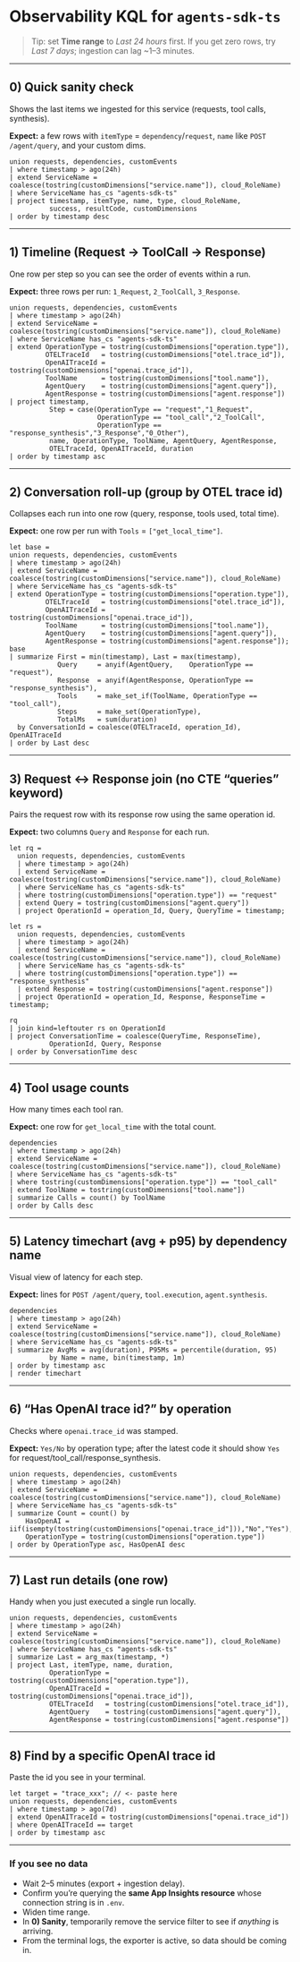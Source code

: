 # Observability KQL for `agents-sdk-ts`

> Tip: set **Time range** to *Last 24 hours* first. If you get zero rows, try *Last 7 days*; ingestion can lag \~1–3 minutes.

---

## 0) Quick sanity check

Shows the last items we ingested for this service (requests, tool calls, synthesis).

**Expect:** a few rows with `itemType` = `dependency`/`request`, `name` like `POST /agent/query`, and your custom dims.

```kusto
union requests, dependencies, customEvents
| where timestamp > ago(24h)
| extend ServiceName = coalesce(tostring(customDimensions["service.name"]), cloud_RoleName)
| where ServiceName has_cs "agents-sdk-ts"
| project timestamp, itemType, name, type, cloud_RoleName,
          success, resultCode, customDimensions
| order by timestamp desc
```

---

## 1) Timeline (Request → ToolCall → Response)

One row per step so you can see the order of events within a run.

**Expect:** three rows per run: `1_Request`, `2_ToolCall`, `3_Response`.

```kusto
union requests, dependencies, customEvents
| where timestamp > ago(24h)
| extend ServiceName = coalesce(tostring(customDimensions["service.name"]), cloud_RoleName)
| where ServiceName has_cs "agents-sdk-ts"
| extend OperationType = tostring(customDimensions["operation.type"]),
         OTELTraceId   = tostring(customDimensions["otel.trace_id"]),
         OpenAITraceId = tostring(customDimensions["openai.trace_id"]),
         ToolName      = tostring(customDimensions["tool.name"]),
         AgentQuery    = tostring(customDimensions["agent.query"]),
         AgentResponse = tostring(customDimensions["agent.response"])
| project timestamp,
          Step = case(OperationType == "request","1_Request",
                      OperationType == "tool_call","2_ToolCall",
                      OperationType == "response_synthesis","3_Response","0_Other"),
          name, OperationType, ToolName, AgentQuery, AgentResponse,
          OTELTraceId, OpenAITraceId, duration
| order by timestamp asc
```

---

## 2) Conversation roll-up (group by OTEL trace id)

Collapses each run into one row (query, response, tools used, total time).

**Expect:** one row per run with `Tools` = `["get_local_time"]`.

```kusto
let base =
union requests, dependencies, customEvents
| where timestamp > ago(24h)
| extend ServiceName = coalesce(tostring(customDimensions["service.name"]), cloud_RoleName)
| where ServiceName has_cs "agents-sdk-ts"
| extend OperationType = tostring(customDimensions["operation.type"]),
         OTELTraceId   = tostring(customDimensions["otel.trace_id"]),
         OpenAITraceId = tostring(customDimensions["openai.trace_id"]),
         ToolName      = tostring(customDimensions["tool.name"]),
         AgentQuery    = tostring(customDimensions["agent.query"]),
         AgentResponse = tostring(customDimensions["agent.response"]);
base
| summarize First = min(timestamp), Last = max(timestamp),
            Query     = anyif(AgentQuery,    OperationType == "request"),
            Response  = anyif(AgentResponse, OperationType == "response_synthesis"),
            Tools     = make_set_if(ToolName, OperationType == "tool_call"),
            Steps     = make_set(OperationType),
            TotalMs   = sum(duration)
  by ConversationId = coalesce(OTELTraceId, operation_Id), OpenAITraceId
| order by Last desc
```

---

## 3) Request ↔ Response join (no CTE “queries” keyword)

Pairs the request row with its response row using the same operation id.

**Expect:** two columns `Query` and `Response` for each run.

```kusto
let rq =
  union requests, dependencies, customEvents
  | where timestamp > ago(24h)
  | extend ServiceName = coalesce(tostring(customDimensions["service.name"]), cloud_RoleName)
  | where ServiceName has_cs "agents-sdk-ts"
  | where tostring(customDimensions["operation.type"]) == "request"
  | extend Query = tostring(customDimensions["agent.query"])
  | project OperationId = operation_Id, Query, QueryTime = timestamp;

let rs =
  union requests, dependencies, customEvents
  | where timestamp > ago(24h)
  | extend ServiceName = coalesce(tostring(customDimensions["service.name"]), cloud_RoleName)
  | where ServiceName has_cs "agents-sdk-ts"
  | where tostring(customDimensions["operation.type"]) == "response_synthesis"
  | extend Response = tostring(customDimensions["agent.response"])
  | project OperationId = operation_Id, Response, ResponseTime = timestamp;

rq
| join kind=leftouter rs on OperationId
| project ConversationTime = coalesce(QueryTime, ResponseTime),
          OperationId, Query, Response
| order by ConversationTime desc
```

---

## 4) Tool usage counts

How many times each tool ran.

**Expect:** one row for `get_local_time` with the total count.

```kusto
dependencies
| where timestamp > ago(24h)
| extend ServiceName = coalesce(tostring(customDimensions["service.name"]), cloud_RoleName)
| where ServiceName has_cs "agents-sdk-ts"
| where tostring(customDimensions["operation.type"]) == "tool_call"
| extend ToolName = tostring(customDimensions["tool.name"])
| summarize Calls = count() by ToolName
| order by Calls desc
```

---

## 5) Latency timechart (avg + p95) by dependency name

Visual view of latency for each step.

**Expect:** lines for `POST /agent/query`, `tool.execution`, `agent.synthesis`.

```kusto
dependencies
| where timestamp > ago(24h)
| extend ServiceName = coalesce(tostring(customDimensions["service.name"]), cloud_RoleName)
| where ServiceName has_cs "agents-sdk-ts"
| summarize AvgMs = avg(duration), P95Ms = percentile(duration, 95)
          by Name = name, bin(timestamp, 1m)
| order by timestamp asc
| render timechart
```

---

## 6) “Has OpenAI trace id?” by operation

Checks where `openai.trace_id` was stamped.

**Expect:** `Yes/No` by operation type; after the latest code it should show `Yes` for request/tool\_call/response\_synthesis.

```kusto
union requests, dependencies, customEvents
| where timestamp > ago(24h)
| extend ServiceName = coalesce(tostring(customDimensions["service.name"]), cloud_RoleName)
| where ServiceName has_cs "agents-sdk-ts"
| summarize Count = count() by
    HasOpenAI = iif(isempty(tostring(customDimensions["openai.trace_id"])),"No","Yes"),
    OperationType = tostring(customDimensions["operation.type"])
| order by OperationType asc, HasOpenAI desc
```

---

## 7) Last run details (one row)

Handy when you just executed a single run locally.

```kusto
union requests, dependencies, customEvents
| where timestamp > ago(24h)
| extend ServiceName = coalesce(tostring(customDimensions["service.name"]), cloud_RoleName)
| where ServiceName has_cs "agents-sdk-ts"
| summarize Last = arg_max(timestamp, *)
| project Last, itemType, name, duration,
          OperationType = tostring(customDimensions["operation.type"]),
          OpenAITraceId = tostring(customDimensions["openai.trace_id"]),
          OTELTraceId   = tostring(customDimensions["otel.trace_id"]),
          AgentQuery    = tostring(customDimensions["agent.query"]),
          AgentResponse = tostring(customDimensions["agent.response"])
```

---

## 8) Find by a specific OpenAI trace id

Paste the id you see in your terminal.

```kusto
let target = "trace_xxx"; // <- paste here
union requests, dependencies, customEvents
| where timestamp > ago(7d)
| extend OpenAITraceId = tostring(customDimensions["openai.trace_id"])
| where OpenAITraceId == target
| order by timestamp asc
```

---

### If you see no data

- Wait 2–5 minutes (export + ingestion delay).
- Confirm you’re querying the **same App Insights resource** whose connection string is in `.env`.
- Widen time range.
- In **0) Sanity**, temporarily remove the service filter to see if *anything* is arriving.
- From the terminal logs, the exporter is active, so data should be coming in.

